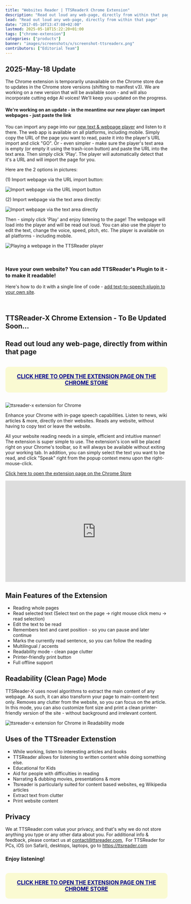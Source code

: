 ```yaml
---
title: "Websites Reader | TTSReaderX Chrome Extension"
description: "Read out loud any web-page, directly from within that page"
lead: "Read out loud any web-page, directly from within that page"
date: "2017-05-10T13:47:08+02:00"
lastmod: 2025-05-18T15:22:20+01:00
tags: ["chrome-extension"]
categories: ["products"]
banner: "images/screenshots/x/screenshot-ttsreaderx.png"
contributors: ["Editorial Team"]
---
```


## 2025-May-18 Update

The Chrome extension is temporarily unavailable on the Chrome store due to updates in the Chrome store versions (shifting to manifest v3). We are working on a new version that will be available soon - and will also incorporate cutting edge AI voices! We'll keep you updated on the progress.

#### We're working on an update - in the meantime our new player can import webpages - just paste the link

You can import any page into our [new text & webpage player](https://ttsreader.com/player/) and listen to it there. The web app is available on all platforms, including mobile. Simply copy the URL of the page you want to read, paste it into the player's URL import and click "GO". Or - even simpler - make sure the player's text area is empty (or empty it using the trash-icon button) and paste the URL into the text area. Then simply click 'Play'. The player will automatically detect that it's a URL and will import the page for you.

Here are the 2 options in pictures:

(1) Import webpage via the URL import button:

![Import webpage via the URL import button](/images/screenshots/player/open_url_800x.webp 'Import webpage via the URL import button')

(2) Import webpage via the text area directly:

![Import webpage via the text area directly](/images/screenshots/player/link_inline_800x.webp 'Import webpage via the text area directly')

Then - simply click 'Play' and enjoy listening to the page! The webpage will load into the player and will be read out loud. You can also use the player to edit the text, change the voice, speed, pitch, etc. The player is available on all platforms - including mobile.

![Playing a webpage in the TTSReader player](/images/screenshots/player/web_read_new_player_800x.webp 'Playing a webpage in the TTSReader player')

<br/>

### Have your own website? You can add TTSReader's Plugin to it - to make it readable!

Here's how to do it with a single line of code - [add text-to-speech plugin to your own site](/plugin/).

<br/>

## TTSReader-X Chrome Extension - To Be Updated Soon...


## Read out loud any web-page, directly from within that page

<br/>
<a href="https://chrome.google.com/webstore/detail/ttsreader-text-to-speech/pakknklefcjdhejnffafpeelofiekebg?hl=en" style="cursor:pointer;font-size:larger;display:block;color:darkblue;font-weight:bold;text-transform: uppercase;background-color: lightgoldenrodyellow;border-radius: 10px;padding:20px;text-align: center">
   Click here to open the extension page on the Chrome Store
</a>
<br/>


![ttsreader-x extension for Chrome](/images/screenshots/x/screenshot-ttsreaderx.png 'ttsreader-x extension for Chrome')

Enhance your Chrome with in-page speech capabilities.
Listen to news, wiki articles & more, directly on their websites.
Reads any website, without having to copy text or leave the website.


All your website reading needs in a simple, efficient and intuitive manner! The extension is super simple to use.
The extension's icon will be placed right on your Chrome's toolbar, so it will always be available without exiting your working tab. In addition, you can simply select the text you want to be read, and click "Speak" right from the popup context menu upon the right-mouse-click.

[Click here to open the extension page on the Chrome Store](https://chrome.google.com/webstore/detail/ttsreader-text-to-speech/pakknklefcjdhejnffafpeelofiekebg?hl=en)


<iframe width="560" height="315" src="https://www.youtube.com/embed/AotR04vcmPw" frameborder="0" allowfullscreen></iframe>


## Main Features of the Extension

* Reading whole pages
* Read selected text (Select text on the page -> right mouse click menu -> read selection)
* Edit the text to be read
* Remembers text and caret position - so you can pause and later continue
* Marks the currently read sentence, so you can follow the reading
* Multilingual / accents
* Readability mode - clean page clutter
* Printer-friendly print button
* Full offline support

## Readability (Clean Page) Mode

TTSReader-X uses novel algorithms to extract the main content of any webpage. As such, it can also transform your page to main-content-text only. Removes any clutter from the website, so you can focus on the article. In this mode, you can also customize font size and print a clean printer-friendly version of the site - without background and irrelevant content.

![ttsreader-x extension for Chrome in Readability mode](/images/screenshots/x/ttsreaderx-readability.png 'ttsreader-x extension for Chrome in Readability mode')

## Uses of the TTSreader Extenstion

* While working, listen to interesting articles and books
* TTSReader allows for listening to written content while doing something else.
* Educational for Kids
* Aid for people with difficulties in reading
* Narrating & dubbing movies, presentations & more
* Ttsreader is particularly suited for content based websites, eg Wikipedia articles
* Extract text from clutter
* Print website content

## Privacy

We at TTSReader.com value your privacy, and that's why we do not store anything you type or any other data about you.
For additional info & feedback, please contact us at contact@ttsreader.com,  For TTSReader for PCs, iOS (on Safari), desktops, laptops, go to https://ttsreader.com

### Enjoy listening!


<br/>
<a href="https://chrome.google.com/webstore/detail/ttsreader-text-to-speech/pakknklefcjdhejnffafpeelofiekebg?hl=en" style="cursor:pointer;font-size:larger;display:block;color:darkblue;font-weight:bold;text-transform: uppercase;background-color: lightgoldenrodyellow;border-radius: 10px;padding:20px;text-align: center">
   Click here to open the extension page on the Chrome Store
</a>
<br/>
